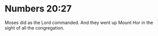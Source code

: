 # Numbers 20:27

Moses did as the Lord commanded. And they went up Mount Hor in the sight of all the congregation.
